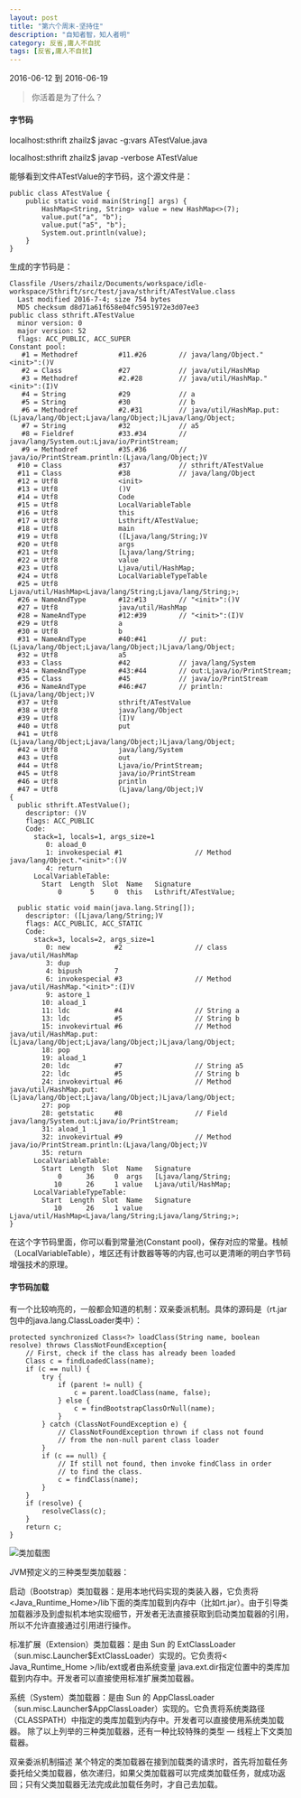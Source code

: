 ```yaml
---
layout: post
title: "第六个周末-坚持住"
description: "自知者智，知人者明"
category: 反省,庸人不自扰
tags: [反省,庸人不自扰]
---
```

2016-06-12 到 2016-06-19    
> 你活着是为了什么？

#### 字节码

localhost:sthrift zhailz$ javac -g:vars ATestValue.java   

localhost:sthrift zhailz$ javap -verbose ATestValue   

能够看到文件ATestValue的字节码，这个源文件是：   

~~~
public class ATestValue {
	public static void main(String[] args) {
		HashMap<String, String> value = new HashMap<>(7);
		value.put("a", "b");
		value.put("a5", "b");
		System.out.println(value);
	}
}
~~~    

生成的字节码是：    

~~~
Classfile /Users/zhailz/Documents/workspace/idle-workspace/Sthrift/src/test/java/sthrift/ATestValue.class
  Last modified 2016-7-4; size 754 bytes
  MD5 checksum d8d71a61f658e04fc5951972e3d07ee3
public class sthrift.ATestValue
  minor version: 0
  major version: 52
  flags: ACC_PUBLIC, ACC_SUPER
Constant pool:
   #1 = Methodref          #11.#26        // java/lang/Object."<init>":()V
   #2 = Class              #27            // java/util/HashMap
   #3 = Methodref          #2.#28         // java/util/HashMap."<init>":(I)V
   #4 = String             #29            // a
   #5 = String             #30            // b
   #6 = Methodref          #2.#31         // java/util/HashMap.put:(Ljava/lang/Object;Ljava/lang/Object;)Ljava/lang/Object;
   #7 = String             #32            // a5
   #8 = Fieldref           #33.#34        // java/lang/System.out:Ljava/io/PrintStream;
   #9 = Methodref          #35.#36        // java/io/PrintStream.println:(Ljava/lang/Object;)V
  #10 = Class              #37            // sthrift/ATestValue
  #11 = Class              #38            // java/lang/Object
  #12 = Utf8               <init>
  #13 = Utf8               ()V
  #14 = Utf8               Code
  #15 = Utf8               LocalVariableTable
  #16 = Utf8               this
  #17 = Utf8               Lsthrift/ATestValue;
  #18 = Utf8               main
  #19 = Utf8               ([Ljava/lang/String;)V
  #20 = Utf8               args
  #21 = Utf8               [Ljava/lang/String;
  #22 = Utf8               value
  #23 = Utf8               Ljava/util/HashMap;
  #24 = Utf8               LocalVariableTypeTable
  #25 = Utf8               Ljava/util/HashMap<Ljava/lang/String;Ljava/lang/String;>;
  #26 = NameAndType        #12:#13        // "<init>":()V
  #27 = Utf8               java/util/HashMap
  #28 = NameAndType        #12:#39        // "<init>":(I)V
  #29 = Utf8               a
  #30 = Utf8               b
  #31 = NameAndType        #40:#41        // put:(Ljava/lang/Object;Ljava/lang/Object;)Ljava/lang/Object;
  #32 = Utf8               a5
  #33 = Class              #42            // java/lang/System
  #34 = NameAndType        #43:#44        // out:Ljava/io/PrintStream;
  #35 = Class              #45            // java/io/PrintStream
  #36 = NameAndType        #46:#47        // println:(Ljava/lang/Object;)V
  #37 = Utf8               sthrift/ATestValue
  #38 = Utf8               java/lang/Object
  #39 = Utf8               (I)V
  #40 = Utf8               put
  #41 = Utf8               (Ljava/lang/Object;Ljava/lang/Object;)Ljava/lang/Object;
  #42 = Utf8               java/lang/System
  #43 = Utf8               out
  #44 = Utf8               Ljava/io/PrintStream;
  #45 = Utf8               java/io/PrintStream
  #46 = Utf8               println
  #47 = Utf8               (Ljava/lang/Object;)V
{
  public sthrift.ATestValue();
    descriptor: ()V
    flags: ACC_PUBLIC
    Code:
      stack=1, locals=1, args_size=1
         0: aload_0
         1: invokespecial #1                  // Method java/lang/Object."<init>":()V
         4: return
      LocalVariableTable:
        Start  Length  Slot  Name   Signature
            0       5     0  this   Lsthrift/ATestValue;

  public static void main(java.lang.String[]);
    descriptor: ([Ljava/lang/String;)V
    flags: ACC_PUBLIC, ACC_STATIC
    Code:
      stack=3, locals=2, args_size=1
         0: new           #2                  // class java/util/HashMap
         3: dup
         4: bipush        7
         6: invokespecial #3                  // Method java/util/HashMap."<init>":(I)V
         9: astore_1
        10: aload_1
        11: ldc           #4                  // String a
        13: ldc           #5                  // String b
        15: invokevirtual #6                  // Method java/util/HashMap.put:(Ljava/lang/Object;Ljava/lang/Object;)Ljava/lang/Object;
        18: pop
        19: aload_1
        20: ldc           #7                  // String a5
        22: ldc           #5                  // String b
        24: invokevirtual #6                  // Method java/util/HashMap.put:(Ljava/lang/Object;Ljava/lang/Object;)Ljava/lang/Object;
        27: pop
        28: getstatic     #8                  // Field java/lang/System.out:Ljava/io/PrintStream;
        31: aload_1
        32: invokevirtual #9                  // Method java/io/PrintStream.println:(Ljava/lang/Object;)V
        35: return
      LocalVariableTable:
        Start  Length  Slot  Name   Signature
            0      36     0  args   [Ljava/lang/String;
           10      26     1 value   Ljava/util/HashMap;
      LocalVariableTypeTable:
        Start  Length  Slot  Name   Signature
           10      26     1 value   Ljava/util/HashMap<Ljava/lang/String;Ljava/lang/String;>;
}
~~~

在这个字节码里面，你可以看到常量池(Constant pool)，保存对应的常量。栈帧（LocalVariableTable），堆区还有计数器等等的内容,也可以更清晰的明白字节码增强技术的原理。


#### 字节码加载

有一个比较响亮的，一般都会知道的机制：双亲委派机制。具体的源码是（rt.jar包中的java.lang.ClassLoader类中）：

~~~
protected synchronized Class<?> loadClass(String name, boolean resolve)	throws ClassNotFoundException{
	// First, check if the class has already been loaded
	Class c = findLoadedClass(name);
	if (c == null) {
		try {
			if (parent != null) {
				c = parent.loadClass(name, false);
			} else {
				c = findBootstrapClassOrNull(name);
			}
		} catch (ClassNotFoundException e) {
			// ClassNotFoundException thrown if class not found
			// from the non-null parent class loader
		}
		if (c == null) {
			// If still not found, then invoke findClass in order
			// to find the class.
			c = findClass(name);
		}
	}
	if (resolve) {
		resolveClass(c);
	}
	return c;
}
~~~

![类加载图](http://7xtrwx.com1.z0.glb.clouddn.com/36ae57bce251209d328c62172e0f0b74.png)

JVM预定义的三种类型类加载器：

启动（Bootstrap）类加载器：是用本地代码实现的类装入器，它负责将 <Java_Runtime_Home>/lib下面的类库加载到内存中（比如rt.jar）。由于引导类加载器涉及到虚拟机本地实现细节，开发者无法直接获取到启动类加载器的引用，所以不允许直接通过引用进行操作。   


标准扩展（Extension）类加载器：是由 Sun 的 ExtClassLoader（sun.misc.Launcher$ExtClassLoader）实现的。它负责将< Java_Runtime_Home >/lib/ext或者由系统变量 java.ext.dir指定位置中的类库加载到内存中。开发者可以直接使用标准扩展类加载器。    

系统（System）类加载器：是由 Sun 的 AppClassLoader（sun.misc.Launcher$AppClassLoader）实现的。它负责将系统类路径（CLASSPATH）中指定的类库加载到内存中。开发者可以直接使用系统类加载器。
除了以上列举的三种类加载器，还有一种比较特殊的类型 — 线程上下文类加载器。    


双亲委派机制描述
某个特定的类加载器在接到加载类的请求时，首先将加载任务委托给父类加载器，依次递归，如果父类加载器可以完成类加载任务，就成功返回；只有父类加载器无法完成此加载任务时，才自己去加载。  
